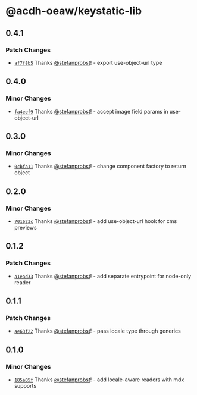 # @acdh-oeaw/keystatic-lib

## 0.4.1

### Patch Changes

- [`af7f8b5`](https://github.com/acdh-oeaw/keystatic-lib/commit/af7f8b5eec79cdd4b266eaade05239cad42e8f3c)
  Thanks [@stefanprobst](https://github.com/stefanprobst)! - export use-object-url type

## 0.4.0

### Minor Changes

- [`fa4eef9`](https://github.com/acdh-oeaw/keystatic-lib/commit/fa4eef90186e2762e1a3d4eb662431f09e138655)
  Thanks [@stefanprobst](https://github.com/stefanprobst)! - accept image field params in
  use-object-url

## 0.3.0

### Minor Changes

- [`0cbfa11`](https://github.com/acdh-oeaw/keystatic-lib/commit/0cbfa1161fda57eadf2bec62bdb4288dc5364117)
  Thanks [@stefanprobst](https://github.com/stefanprobst)! - change component factory to return
  object

## 0.2.0

### Minor Changes

- [`701623c`](https://github.com/acdh-oeaw/keystatic-lib/commit/701623c0ef049a400b75b1fc797fe252b4ce155b)
  Thanks [@stefanprobst](https://github.com/stefanprobst)! - add use-object-url hook for cms
  previews

## 0.1.2

### Patch Changes

- [`a1ead33`](https://github.com/acdh-oeaw/keystatic-lib/commit/a1ead3351c79dc3936303e31d74d6fa2e799145e)
  Thanks [@stefanprobst](https://github.com/stefanprobst)! - add separate entrypoint for node-only
  reader

## 0.1.1

### Patch Changes

- [`ae63f22`](https://github.com/acdh-oeaw/keystatic-lib/commit/ae63f22c3e0cb797e5bcc9a4e7d31d5403fe764d)
  Thanks [@stefanprobst](https://github.com/stefanprobst)! - pass locale type through generics

## 0.1.0

### Minor Changes

- [`185a05f`](https://github.com/acdh-oeaw/keystatic-lib/commit/185a05f926d0f8978a097bde192371a61642c91c)
  Thanks [@stefanprobst](https://github.com/stefanprobst)! - add locale-aware readers with mdx
  supports
